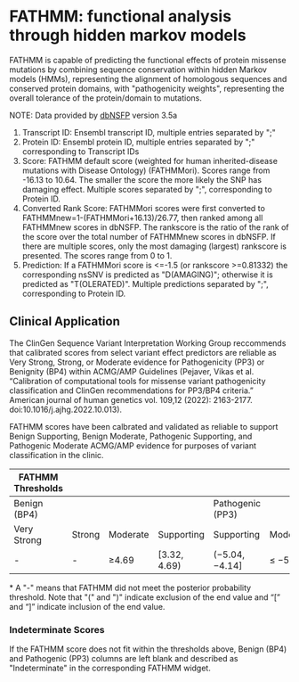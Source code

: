 # FATHMM: functional analysis through hidden markov models
FATHMM is capable of predicting the functional effects of protein missense mutations by combining sequence conservation within hidden Markov models (HMMs), representing the alignment of homologous sequences and conserved protein domains, with "pathogenicity weights", representing the overall tolerance of the protein/domain to mutations. 

NOTE: Data provided by [dbNSFP](https://sites.google.com/site/jpopgen/dbNSFP) version 3.5a

1. Transcript ID: Ensembl transcript ID, multiple entries separated by ";"
2. Protein ID: Ensembl protein ID, multiple entries separated by ";" corresponding to Transcript IDs
3. Score: FATHMM default score (weighted for human inherited-disease mutations with Disease Ontology) (FATHMMori). Scores range from -16.13 to 10.64. The smaller the score the more likely the SNP has damaging effect. Multiple scores separated by ";", corresponding to Protein ID.
4. Converted Rank Score: FATHMMori scores were first converted to FATHMMnew=1-(FATHMMori+16.13)/26.77, then ranked among all FATHMMnew scores in dbNSFP. The rankscore is the ratio of the rank of the score over the total number of FATHMMnew scores in dbNSFP. If there are multiple scores, only the most damaging (largest) rankscore is presented. The scores range from 0 to 1.
5. Prediction: If a FATHMMori score is <=-1.5 (or rankscore >=0.81332) the corresponding nsSNV is predicted as "D(AMAGING)"; otherwise it is predicted as "T(OLERATED)". Multiple predictions separated by ";", corresponding to Protein ID.

## Clinical Application

The ClinGen Sequence Variant Interpretation Working Group reccommends that calibrated scores from select variant effect predictors are reliable as Very Strong, Strong, or Moderate evidence for Pathogenicity (PP3) or Benignity (BP4) within ACMG/AMP Guidelines (Pejaver, Vikas et al. “Calibration of computational tools for missense variant pathogenicity classification and ClinGen recommendations for PP3/BP4 criteria.” American journal of human genetics vol. 109,12 (2022): 2163-2177. doi:10.1016/j.ajhg.2022.10.013).

FATHMM scores have been calbrated and validated as reliable to support Benign Supporting, Benign Moderate, Pathogenic Supporting, and Pathogenic Moderate ACMG/AMP evidence for purposes of variant classification in the clinic.

| FATHMM Thresholds |        |          |              |                  |          |        |             |   |
|-------------------|--------|----------|--------------|------------------|----------|--------|-------------|---|
| Benign (BP4)      |        |          |              | Pathogenic (PP3) |          |        |             |   |
| Very Strong       | Strong | Moderate | Supporting   | Supporting       | Moderate | Strong | Very Strong |   |
| -                 | -      | ≥4.69    | [3.32, 4.69) | (−5.04, −4.14]   | ≤ −5.04  | -      | -           |   |

\* A "-" means that FATHMM did not meet the posterior probability threshold. Note that "(" and ")" indicate exclusion of the end value and “[” and “]” indicate inclusion of the end value.

### Indeterminate Scores

If the FATHMM score does not fit within the thresholds above, Benign (BP4) and Pathogenic (PP3) columns are left blank and described as "Indeterminate" in the corresponding FATHMM widget.

